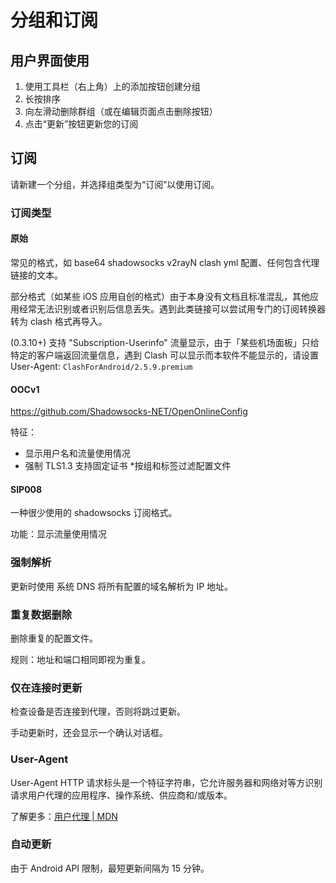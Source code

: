 # 分组和订阅

## 用户界面使用

1. 使用工具栏（右上角）上的添加按钮创建分组
2. 长按排序
3. 向左滑动删除群组（或在编辑页面点击删除按钮）
4. 点击“更新”按钮更新您的订阅

## 订阅

请新建一个分组，并选择组类型为“订阅”以使用订阅。

### 订阅类型

#### 原始

常见的格式，如 base64 shadowsocks v2rayN clash yml 配置、任何包含代理链接的文本。

部分格式（如某些 iOS 应用自创的格式）由于本身没有文档且标准混乱，其他应用经常无法识别或者识别后信息丢失。遇到此类链接可以尝试用专门的订阅转换器转为 clash 格式再导入。

(0.3.10+) 支持 "Subscription-Userinfo" 流量显示，由于「某些机场面板」只给特定的客户端返回流量信息，遇到 Clash 可以显示而本软件不能显示的，请设置 User-Agent: `ClashForAndroid/2.5.9.premium`

#### OOCv1

https://github.com/Shadowsocks-NET/OpenOnlineConfig

特征：

* 显示用户名和流量使用情况
* 强制 TLS1.3 支持固定证书
*按组和标签过滤配置文件

#### SIP008

一种很少使用的 shadowsocks 订阅格式。

功能：显示流量使用情况

### 强制解析

更新时使用 系统 DNS 将所有配置的域名解析为 IP 地址。

### 重复数据删除

删除重复的配置文件。

规则：地址和端口相同即视为重复。

### 仅在连接时更新

检查设备是否连接到代理，否则将跳过更新。

手动更新时，还会显示一个确认对话框。

### User-Agent

User-Agent HTTP 请求标头是一个特征字符串，它允许服务器和网络对等方识别请求用户代理的应用程序、操作系统、供应商和/或版本。

了解更多：[用户代理 | MDN](https://developer.mozilla.org/en-US/docs/Web/HTTP/Headers/User-Agent)

### 自动更新

由于 Android API 限制，最短更新间隔为 15 分钟。
